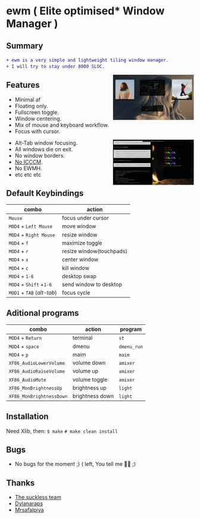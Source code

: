 # ewm ( Elite optimised* Window Manager )
Summary
-------

```diff
+ ewm is a very simple and lightweight tiling window manager.
+ I will try to stay under 8000 SLOC.
```

<a href="https://raw.githubusercontent.com/Iyamnabeen/ewm/main/Ouu/ouu.jpg"><img src="https://raw.githubusercontent.com/Iyamnabeen/ewm/main/Ouu/ouu.jpg" width="43%" align="right"></a>

Features
-------
- Minimal af
- Floating only.
- Fullscreen toggle.
- Window centering.
- Mix of mouse and keyboard workflow.
- Focus with cursor.

 <a href="https://raw.githubusercontent.com/Iyamnabeen/ewm/main/Ouu/ouu.jpg"><img src="https://raw.githubusercontent.com/Iyamnabeen/ewm/main/Ouu/ok.jpg" width="43%" align="right"></a>

- Alt-Tab window focusing.
- All windows die on exit.
- No window borders.
- [No ICCCM](https://web.archive.org/web/20190617214524/https://raw.githubusercontent.com/kfish/xsel/1a1c5edf0dc129055f7764c666da2dd468df6016/rant.txt).
- No EWMH.
- etc etc etc

Default Keybindings
-------

| combo                      | action                  |
| -------------------------- | ------------------------|
| `Mouse`                    | focus under cursor      |
| `MOD4` + `Left Mouse`      | move window             |
| `MOD4` + `Right Mouse`     | resize window           |
| `MOD4` + `f`               | maximize toggle         |
| `MOD4` + `r`               | resize window(touchpads)|
| `MOD4` + `x`               | center window           |
| `MOD4` + `c`               | kill window             |
| `MOD4` + `1-6`             | desktop swap            |
| `MOD4` + `Shift` +`1-6`    | send window to desktop  |
| `MOD1` + `TAB` (*alt-tab*) | focus cycle             |

Aditional programs 
-------------------


| combo                    | action           | program        |
| ------------------------ | ---------------- | -------------- |
| `MOD4` + `Return`        | terminal         | `st`           |
| `MOD4` + `space`         | dmenu            | `dmenu_run`    |
| `MOD4` + `p`             | maim             | `maim`         |
| `XF86_AudioLowerVolume`  | volume down      | `amixer`       |
| `XF86_AudioRaiseVolume`  | volume up        | `amixer`       |
| `XF86_AudioMute`         | volume toggle    | `amixer`       |
| `XF86_MonBrightnessUp`   | brightness up    | `light`        |
| `XF86_MonBrightnessDown` | brightness down  | `light`        |




Installation
------------

Need Xlib, then:
    `$ make`
    `# make clean install`

Bugs
----
 * No bugs for the moment ;) ( left, You tell me 🙆‍♂️ ;)


Thanks
------

 * [The suckless team](http://suckless.org/)
 * [Dylanaraps](https://github.com/dylanaraps)
 * [Mrsafalpiya](https://github.com/mrsafalpiya)

